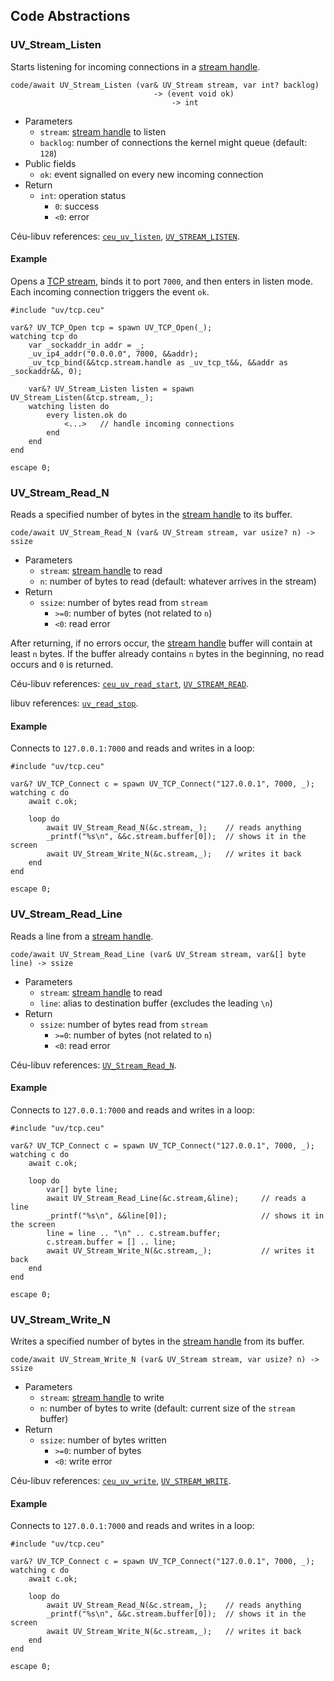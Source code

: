 ## Code Abstractions

<!---------------------------------------------------------------------------->

### UV_Stream_Listen

Starts listening for incoming connections in a [stream handle](#uv_stream).

```ceu
code/await UV_Stream_Listen (var& UV_Stream stream, var int? backlog)
                                -> (event void ok)
                                    -> int
```

- Parameters
    - `stream`:  [stream handle](#uv_stream) to listen
    - `backlog`: number of connections the kernel might queue (default: `128`)
- Public fields
    - `ok`: event signalled on every new incoming connection
- Return
    - `int`: operation status
        -  `0`: success
        - `<0`: error

Céu-libuv references:
    [`ceu_uv_listen`](http://docs.libuv.org/en/v1.x/stream.html#c.uv_listen),
    [`UV_STREAM_LISTEN`](#uv_stream_listen).

#### Example

Opens a [TCP stream](../tcp/#uv_tcp_open), binds it to port `7000`, and then
enters in listen mode.
Each incoming connection triggers the event `ok`.

```ceu
#include "uv/tcp.ceu"

var&? UV_TCP_Open tcp = spawn UV_TCP_Open(_);
watching tcp do
    var _sockaddr_in addr = _;
    _uv_ip4_addr("0.0.0.0", 7000, &&addr);
    _uv_tcp_bind(&&tcp.stream.handle as _uv_tcp_t&&, &&addr as _sockaddr&&, 0);

    var&? UV_Stream_Listen listen = spawn UV_Stream_Listen(&tcp.stream,_);
    watching listen do
        every listen.ok do
            <...>   // handle incoming connections
        end
    end
end

escape 0;
```

<!---------------------------------------------------------------------------->

### UV_Stream_Read_N

Reads a specified number of bytes in the [stream handle](#uv_stream) to its buffer.

```ceu
code/await UV_Stream_Read_N (var& UV_Stream stream, var usize? n) -> ssize
```

- Parameters
    - `stream`: [stream handle](#uv_stream) to read
    - `n`:      number of bytes to read (default: whatever arrives in the stream)
- Return
    - `ssize`: number of bytes read from `stream`
        - `>=0`: number of bytes (not related to `n`)
        - `<0`:  read error

After returning, if no errors occur, the [stream handle](#uv_stream) buffer
will contain at least `n` bytes.
If the buffer already contains `n` bytes in the beginning, no read occurs and
`0` is returned.

Céu-libuv references:
    [`ceu_uv_read_start`](http://docs.libuv.org/en/v1.x/stream.html#c.uv_read_start),
    [`UV_STREAM_READ`](#uv_stream_read).

libuv references:
    [`uv_read_stop`](http://docs.libuv.org/en/v1.x/stream.html#c.uv_read_stop).

#### Example

Connects to `127.0.0.1:7000` and reads and writes in a loop:

```ceu
#include "uv/tcp.ceu"

var&? UV_TCP_Connect c = spawn UV_TCP_Connect("127.0.0.1", 7000, _);
watching c do
    await c.ok;

    loop do
        await UV_Stream_Read_N(&c.stream,_);    // reads anything
        _printf("%s\n", &&c.stream.buffer[0]);  // shows it in the screen
        await UV_Stream_Write_N(&c.stream,_);   // writes it back
    end
end

escape 0;
```

<!---------------------------------------------------------------------------->

### UV_Stream_Read_Line

Reads a line from a [stream handle](#uv_stream).

```ceu
code/await UV_Stream_Read_Line (var& UV_Stream stream, var&[] byte line) -> ssize
```

- Parameters
    - `stream`: [stream handle](#uv_stream) to read
    - `line`:   alias to destination buffer (excludes the leading `\n`)
- Return
    - `ssize`: number of bytes read from `stream`
        - `>=0`: number of bytes (not related to `n`)
        - `<0`:  read error

Céu-libuv references:
    [`UV_Stream_Read_N`](uv_stream_read_n).

#### Example

Connects to `127.0.0.1:7000` and reads and writes in a loop:

```ceu
#include "uv/tcp.ceu"

var&? UV_TCP_Connect c = spawn UV_TCP_Connect("127.0.0.1", 7000, _);
watching c do
    await c.ok;

    loop do
        var[] byte line;
        await UV_Stream_Read_Line(&c.stream,&line);     // reads a line
        _printf("%s\n", &&line[0]);                     // shows it in the screen
        line = line .. "\n" .. c.stream.buffer;
        c.stream.buffer = [] .. line;
        await UV_Stream_Write_N(&c.stream,_);           // writes it back
    end
end

escape 0;
```

<!---------------------------------------------------------------------------->

### UV_Stream_Write_N

Writes a specified number of bytes in the [stream handle](#uv_stream) from its buffer.

```ceu
code/await UV_Stream_Write_N (var& UV_Stream stream, var usize? n) -> ssize
```

- Parameters
    - `stream`: [stream handle](#uv_stream) to write
    - `n`:      number of bytes to write (default: current size of the `stream` buffer)
- Return
    - `ssize`: number of bytes written
        - `>=0`: number of bytes
        - `<0`:  write error

Céu-libuv references:
    [`ceu_uv_write`](http://docs.libuv.org/en/v1.x/stream.html#c.uv_write),
    [`UV_STREAM_WRITE`](#uv_stream_write).

#### Example

Connects to `127.0.0.1:7000` and reads and writes in a loop:

```ceu
#include "uv/tcp.ceu"

var&? UV_TCP_Connect c = spawn UV_TCP_Connect("127.0.0.1", 7000, _);
watching c do
    await c.ok;

    loop do
        await UV_Stream_Read_N(&c.stream,_);    // reads anything
        _printf("%s\n", &&c.stream.buffer[0]);  // shows it in the screen
        await UV_Stream_Write_N(&c.stream,_);   // writes it back
    end
end

escape 0;
```

<!---------------------------------------------------------------------------->
